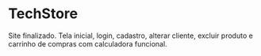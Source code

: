 # TechStore
Site finalizado. Tela inicial, login, cadastro, alterar cliente, excluir produto e carrinho de compras com calculadora funcional.

